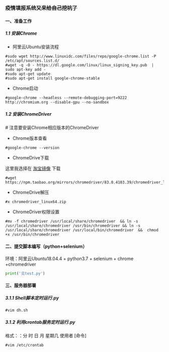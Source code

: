### 疫情填报系统~~又来给自己挖坑了~~

#### 一、准备工作

##### 1.1 安装Chrome

- 阿里云Ubuntu安装流程

```
#sudo wget http://www.linuxidc.com/files/repo/google-chrome.list -P /etc/apt/sources.list.d/
#wget -q -O - https://dl.google.com/linux/linux_signing_key.pub  | sudo apt-key add -
#sudo apt-get update
#sudo apt-get install google-chrome-stable
```

- Chrome启动

```
#google-chrome --headless --remote-debugging-port=9222 http://chromium.org --disable-gpu --no-sandbox
```

##### 1.2 安装ChromeDriver

\# 注意要安装Chrome相应版本的ChromeDriver

- Chrome版本查看

```
#google-chrome --version
```

- ChromeDrive下载

这里我选择在 [淘宝镜像](https://developer.aliyun.com/mirror/NPM?from=tnpm) 下载

```
#wget https://npm.taobao.org/mirrors/chromedriver/83.0.4103.39/chromedriver_linux64.zip
```

- ChromeDrive解压

```
#x chromedriver_linux64.zip
```

- ChromeDriver权限设置

```
#mv -f chromedriver /usr/local/share/chromedriver  && ln -s /usr/local/share/chromedriver /usr/bin/chromedriver && ln -s /usr/local/share/chromedriver /usr/local/bin/chromedriver  &&  chmod +x /usr/bin/chromedriver
```

#### 二、提交脚本编写（python+selenium）

环境：阿里云Ubuntu18.04.4 + python3.7 + selenium + chrome +chromedriver

```python
print('见test.py')
```

#### 三、服务器部署

##### 3.1.1 Shell脚本定时运行.py

```
#vim dh.sh
```

##### 3.1.2 利用crontab服务定时运行.py

格式：：分 时 日 月 星期几 使用者  [命令]

```
#vim /etc/crontab
```
